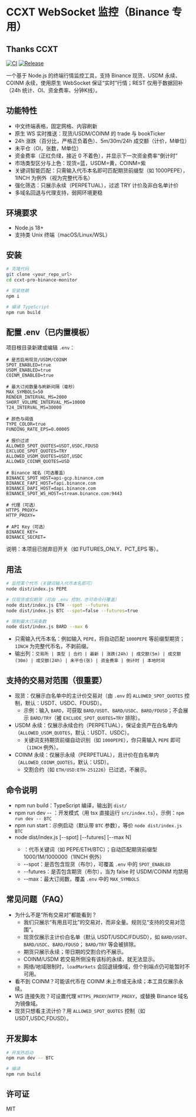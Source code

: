 # CCXT WebSocket 监控（Binance 专用）
## Thanks CCXT 

[![CI](https://github.com/kasading12134/Binance-CCXT-special-/actions/workflows/ci.yml/badge.svg)](https://github.com/kasading12134/Binance-CCXT-special-/actions/workflows/ci.yml)
[![Release](https://img.shields.io/github/v/tag/kasading12134/Binance-CCXT-special-?label=release)](https://github.com/kasading12134/Binance-CCXT-special-/releases)

一个基于 Node.js 的终端行情监控工具，支持 Binance 现货、USDM 永续、COINM 永续，使用原生 WebSocket 保证“实时”行情；REST 仅用于数据回补（24h 统计、OI、资金费率、分钟K线）。

## 功能特性
- 中文终端表格，固定网格、内容刷新
- 原生 WS 实时推送：现货/USDM/COINM 的 trade 与 bookTicker
- 24h 涨跌（百分比，严格正负着色）、5m/30m/24h 成交额（计价，M单位）
- 未平仓（OI，张数，M单位）
- 资金费率（正红负绿，接近 0 不着色），并显示下一次资金费率“倒计时”
- 市场类型区分与上色：现货=蓝，USDM=黄，COINM=紫
- 关键词智能匹配：只需输入代币本名即可匹配期货前缀型（如 1000PEPE），1INCH 为例外（视为完整代币名）
- 强化筛选：只展示永续（PERPETUAL），过滤 TRY 计价及非白名单计价
- 多域名回退与代理支持，弱网环境更稳

## 环境要求
- Node.js 18+
- 支持类 Unix 终端（macOS/Linux/WSL）

## 安装
```bash
# 克隆代码
git clone <your_repo_url>
cd ccxt-pro-binance-monitor

# 安装依赖
npm i

# 编译 TypeScript
npm run build
```

## 配置 .env（已内置模板）
项目根目录新建或编辑 `.env`：
```env
# 是否启用现货/USDM/COINM
SPOT_ENABLED=true
USDM_ENABLED=true
COINM_ENABLED=true

# 最大订阅数量与刷新间隔（毫秒）
MAX_SYMBOLS=50
RENDER_INTERVAL_MS=2000
SHORT_VOLUME_INTERVAL_MS=10000
T24_INTERVAL_MS=30000

# 颜色与阈值
TYPE_COLOR=true
FUNDING_RATE_EPS=0.00005

# 报价过滤
ALLOWED_SPOT_QUOTES=USDT,USDC,FDUSD
EXCLUDE_SPOT_QUOTES=TRY
ALLOWED_USDM_QUOTES=USDT,USDC
ALLOWED_COINM_QUOTES=USD

# Binance 域名（可选覆盖）
BINANCE_SPOT_HOST=api-gcp.binance.com
BINANCE_FAPI_HOST=fapi.binance.com
BINANCE_DAPI_HOST=dapi.binance.com
BINANCE_SPOT_WS_HOST=stream.binance.com:9443

# 代理（可选）
HTTPS_PROXY=
HTTP_PROXY=

# API Key（可选）
BINANCE_KEY=
BINANCE_SECRET=
```
说明：本项目已抛弃旧开关（如 FUTURES_ONLY、PCT_EPS 等）。

## 用法
```bash
# 监控某个代币（关键词输入代币本名即可）
node dist/index.js PEPE

# 仅现货或仅期货（可由 .env 控制，亦可命令行覆盖）
node dist/index.js ETH --spot --futures
node dist/index.js BTC --spot=false --futures=true

# 限制最大订阅条数
node dist/index.js BARD --max 6
```
- 只需输入代币本名：例如输入 `PEPE`，将自动匹配 `1000PEPE` 等前缀型期货；`1INCH` 为完整代币名，不剥前缀。
- 输出列：`交易所 | 类型 | 合约 | 最新 | 涨跌(24h) | 成交额(5m) | 成交额(30m) | 成交额(24h) | 未平仓(张) | 资金费率 | 倒计时 | 本地时间`

## 支持的交易对范围（很重要）
- 现货：仅展示白名单中的主计价交易对（由 `.env` 的 `ALLOWED_SPOT_QUOTES` 控制，默认：USDT、USDC、FDUSD）。
  - 示例：输入 `BARD`，可获取 `BARD/USDT`、`BARD/USDC`、`BARD/FDUSD`；不会展示 `BARD/TRY`（被 `EXCLUDE_SPOT_QUOTES=TRY` 排除）。
- USDM 永续：仅展示永续合约（PERPETUAL），保证金资产在白名单内（`ALLOWED_USDM_QUOTES`，默认：USDT、USDC）。
  - 关键词支持期货前缀自动识别（如 `1000PEPE`），你只需输入 `PEPE` 即可（`1INCH` 例外）。
- COINM 永续：仅展示永续（PERPETUAL），且计价在白名单内（`ALLOWED_COINM_QUOTES`，默认：USD）。
  - 交割合约（如 `ETH/USD:ETH-251226`）已过滤，不展示。

## 命令说明
- npm run build：TypeScript 编译，输出到 `dist/`
- npm run dev -- <Token>：开发模式（用 tsx 直接运行 `src/index.ts`），示例：`npm run dev -- BTC`
- npm run start：示例启动（默认带 `BTC` 参数），等价 `node dist/index.js BTC`
- node dist/index.js <Token> [--spot] [--futures] [--max N]
  - <Token>：代币关键词（如 PEPE/ETH/BTC）；自动匹配期货前缀型 1000/1M/1000000（1INCH 例外）
  - --spot：是否包含现货（布尔），可覆盖 `.env` 中的 `SPOT_ENABLED`
  - --futures：是否包含期货（布尔），当为 false 时 USDM/COINM 均禁用
  - --max：最大订阅数，覆盖 `.env` 中的 `MAX_SYMBOLS`

## 常见问题（FAQ）
- 为什么不是“所有交易对”都能看到？
  - 我们只展示“有用且可比”的交易对，而非全量。规则见“支持的交易对范围”。
  - 现货仅展示主计价白名单（默认 USDT/USDC/FDUSD），如 `BARD/USDT`、`BARD/USDC`、`BARD/FDUSD`；
    `BARD/TRY` 等会被排除。
  - 期货只展示永续；带日期的交割合约不展示。
  - COINM/USDM 若交易所侧没有该标的永续，就无法显示。
  - 网络/地域限制时，`loadMarkets` 会回退镜像域，但个别端点仍可能暂时不可用。
- 看不到 COINM？可能该代币在 COINM 未上市或无永续；本工具仅展示永续。
- WS 连接失败？可设置代理 `HTTPS_PROXY`/`HTTP_PROXY`，或替换 Binance 域名为镜像域。
- 现货只想看主流计价？用 `ALLOWED_SPOT_QUOTES` 控制（如 USDT,USDC,FDUSD）。

## 开发脚本
```bash
# 开发热启动
npm run dev -- BTC

# 编译
npm run build
```

## 许可证
MIT
